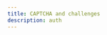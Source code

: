 ```yaml
---
title: CAPTCHA and challenges
description: auth
---
```


<inline-fragment platform="js" src="~/lib/auth/fragments/js/challenge.md"></inline-fragment>